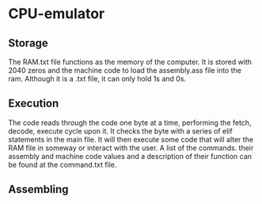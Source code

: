 # CPU-emulator

## Storage
The RAM.txt file functions as the memory of the computer. It is stored with 2040 zeros and the machine code to load the assembly.ass file into the ram. Although it is a .txt file, it can only hold 1s and 0s. 


## Execution
The code reads through the code one byte at a time, performing the fetch, decode, execute cycle upon it. It checks the byte with a series of elif statements in the main file. It will then execute some code that will alter the RAM file in someway or interact with the user. A list of the commands. their assembly and machine code values and a description of their function can be found at the command.txt file. 

## Assembling
